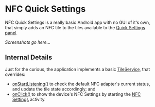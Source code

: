 # NFC Quick Settings

NFC Quick Settings is a really basic Android app with no GUI of it's own, that simply adds an NFC
tile to the tiles available to the [Quick Settings panel].

*Screenshots go here...*

## Internal Details

Just for the curious, the application implements a basic [TileService], that overrides:

* [onStartListening()] to check the default NFC adapter's current status, and update the tile state
  accordingly; and
* [onClick()] to show the device's NFC Settings by starting the [NFC Settings] activity.

[NFC Settings]: https://developer.android.com/reference/android/provider/Settings#ACTION_NFC_SETTINGS
[onClick()]: https://developer.android.com/reference/android/service/quicksettings/TileService#onClick()
[onStartListening()]: https://developer.android.com/reference/android/service/quicksettings/TileService#onStartListening()
[Quick Settings panel]: https://support.google.com/android/answer/9083864
[TileService]: https://developer.android.com/reference/android/service/quicksettings/TileService

